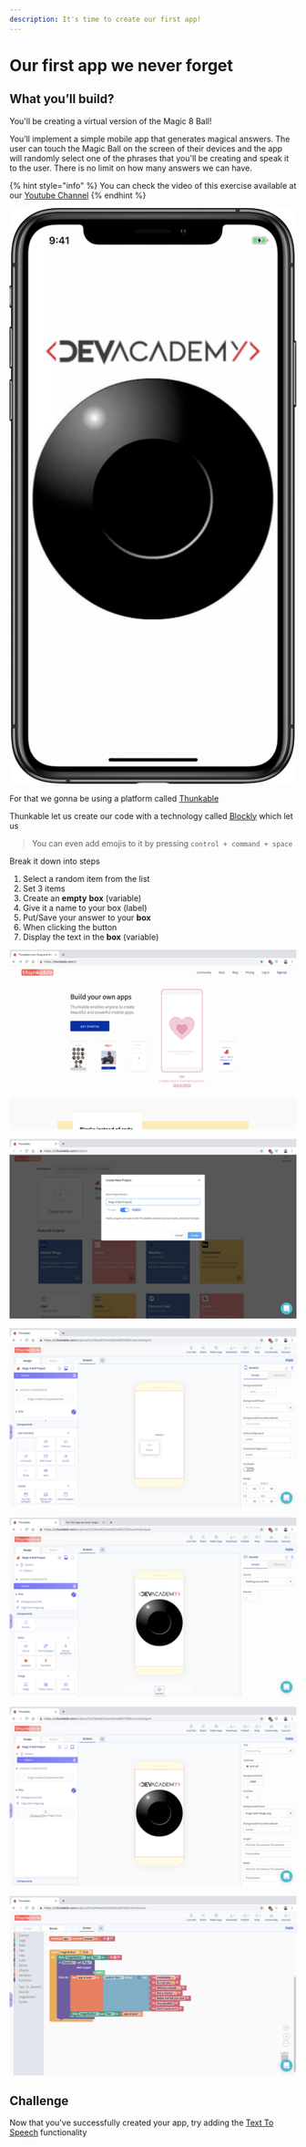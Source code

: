 ```yaml
---
description: It's time to create our first app!
---
```


# Our first app we never forget

## What you’ll build?

You'll be creating a virtual version of the Magic 8 Ball!

You’ll implement a simple mobile app that generates magical answers. The user can touch the Magic Ball on the screen of their devices and the app will randomly select one of the phrases that you'll be creating and speak it to the user. There is no limit on how many answers we can have.

{% hint style="info" %}
You can check the video of this exercise available at our [Youtube Channel](https://youtu.be/H9HWBGVw2_E)
{% endhint %}



![](../.gitbook/assets/app-preview.png)

For that we gonna be using a platform called [Thunkable](https://thunkable.com/#/)

Thunkable let us create our code with a technology called [Blockly](https://developers.google.com/blockly/) which let us 

> You can even add emojis to it by pressing `control + command + space`

Break it down into steps

1. Select a random item from the list
2. Set 3 items
3. Create an **empty** **box** \(variable\)
4. Give it a name to your box \(label\)
5. Put/Save your answer to your **box**
6. When clicking the button 
7. Display the text in the **box** \(variable\)

![Click on Get Started and Sign in with your Google account](../.gitbook/assets/screenshot-2019-02-04-at-11.42.17-am.png)

![Click on Create New App and add a name to your project](../.gitbook/assets/screenshot-2019-02-04-at-11.44.29-am.png)

![Drag a button to the screen](../.gitbook/assets/screenshot-2019-02-04-at-11.44.42-am.png)

![Add the sound component to our project](../.gitbook/assets/screenshot-2019-02-04-at-11.52.36-am.png)

![Import the assets and configure you button](../.gitbook/assets/screenshot-2019-02-04-at-11.46.29-am.png)

![Create the logic on the Blocks Tab](../.gitbook/assets/screenshot-2019-02-03-at-4.23.31-pm.png)

## Challenge

Now that you've successfully created your app, try adding the [Text To Speech](https://docs.thunkable.com/thunkable-classic-android/create/components/voice/text-to-speech) functionality 

